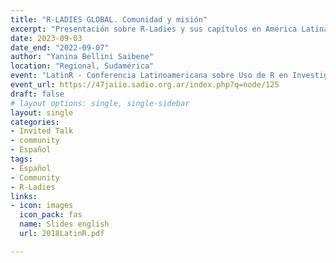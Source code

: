 ```yaml
---
title: "R-LADIES GLOBAL. Comunidad y misión"
excerpt: "Presentación sobre R-Ladies y sus capítulos en América Latina."
date: 2023-09-03
date_end: "2022-09-07"
author: "Yanina Bellini Saibene"
location: "Regional, Sudamérica"
event: "LatinR - Conferencia Latinoamericana sobre Uso de R en Investigación + Desarrollo"
event_url: https://47jaiio.sadio.org.ar/index.php?q=node/125
draft: false
# layout options: single, single-sidebar
layout: single
categories:
- Invited Talk
- community
- Español
tags:
- Español
- Community
- R-Ladies
links:
- icon: images
  icon_pack: fas
  name: Slides english
  url: 2018LatinR.pdf

---
```


